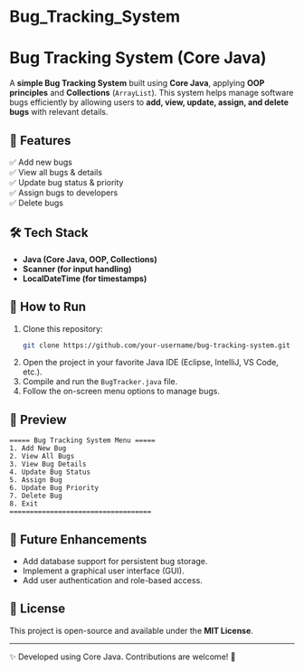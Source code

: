 # Bug_Tracking_System
# Bug Tracking System (Core Java)

A **simple Bug Tracking System** built using **Core Java**, applying **OOP principles** and **Collections** (`ArrayList`). This system helps manage software bugs efficiently by allowing users to **add, view, update, assign, and delete bugs** with relevant details.

## 🚀 Features
✅ Add new bugs  
✅ View all bugs & details  
✅ Update bug status & priority  
✅ Assign bugs to developers  
✅ Delete bugs  

## 🛠 Tech Stack
- **Java (Core Java, OOP, Collections)**
- **Scanner (for input handling)**
- **LocalDateTime (for timestamps)**

## 📌 How to Run
1. Clone this repository:
   ```sh
   git clone https://github.com/your-username/bug-tracking-system.git
   ```
2. Open the project in your favorite Java IDE (Eclipse, IntelliJ, VS Code, etc.).
3. Compile and run the `BugTracker.java` file.
4. Follow the on-screen menu options to manage bugs.

## 📸 Preview
```
===== Bug Tracking System Menu =====
1. Add New Bug
2. View All Bugs
3. View Bug Details
4. Update Bug Status
5. Assign Bug
6. Update Bug Priority
7. Delete Bug
8. Exit
===================================
```

## 🎯 Future Enhancements
- Add database support for persistent bug storage.
- Implement a graphical user interface (GUI).
- Add user authentication and role-based access.

## 📄 License
This project is open-source and available under the **MIT License**.

---
✨ Developed using Core Java. Contributions are welcome! 🚀

